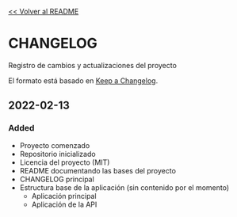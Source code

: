 [<< Volver al README](./README.md)

# CHANGELOG #

Registro de cambios y actualizaciones del proyecto

El formato está basado en [Keep a Changelog](https://keepachangelog.com/en/1.0.0/).

## 2022-02-13

### Added

- Proyecto comenzado
- Repositorio inicializado
- Licencia del proyecto (MIT)
- README documentando las bases del proyecto
- CHANGELOG principal
- Estructura base de la aplicación (sin contenido por el momento)
  - Aplicación principal
  - Aplicación de la API